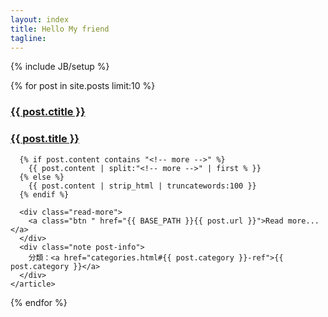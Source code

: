 ```yaml
---
layout: index
title: Hello My friend
tagline: 
---
```

{% include JB/setup %}

{% for post in site.posts limit:10 %}
  <section class="section">
   <article>
      <div class="page-header">
        <h1><a href="{{ BASE_PATH }}{{ post.url }}">{{ post.ctitle }}</a></h1>
      </div>
      <div class="note post-info">
        <h1><a href="{{ post.url }}">{{ post.title }}</a></h1>
      </div>
      
      {% if post.content contains "<!-- more -->" %}
        {{ post.content | split:"<!-- more -->" | first % }}
      {% else %}
        {{ post.content | strip_html | truncatewords:100 }}
      {% endif %}
    
      <div class="read-more">
        <a class="btn " href="{{ BASE_PATH }}{{ post.url }}">Read more...</a>
      </div>
      <div class="note post-info">
        分類：<a href="categories.html#{{ post.category }}-ref">{{ post.category }}</a>
      </div>      
    </article>
  </section>
{% endfor %}